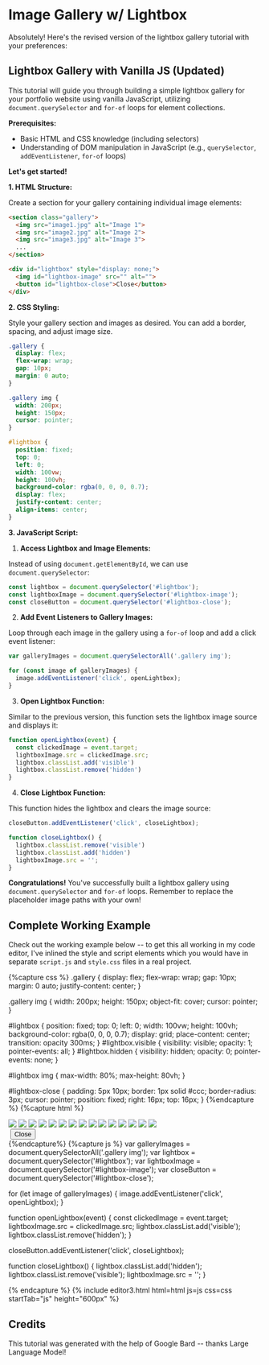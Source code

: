 # Image Gallery w/ Lightbox

Absolutely! Here's the revised version of the lightbox gallery tutorial with your preferences:

## Lightbox Gallery with Vanilla JS (Updated)

This tutorial will guide you through building a simple lightbox gallery for your portfolio website using vanilla JavaScript, utilizing `document.querySelector` and `for-of` loops for element collections.

**Prerequisites:**

* Basic HTML and CSS knowledge (including selectors)
* Understanding of DOM manipulation in JavaScript (e.g., `querySelector`, `addEventListener`, `for-of` loops)

**Let's get started!**

**1. HTML Structure:**

Create a section for your gallery containing individual image elements:

```html
<section class="gallery">
  <img src="image1.jpg" alt="Image 1">
  <img src="image2.jpg" alt="Image 2">
  <img src="image3.jpg" alt="Image 3">
  ...
</section>

<div id="lightbox" style="display: none;">
  <img id="lightbox-image" src="" alt="">
  <button id="lightbox-close">Close</button>
</div>
```

**2. CSS Styling:**

Style your gallery section and images as desired. You can add a border, spacing, and adjust image size.

```css
.gallery {
  display: flex;
  flex-wrap: wrap;
  gap: 10px;
  margin: 0 auto;
}

.gallery img {
  width: 200px;
  height: 150px;
  cursor: pointer;
}

#lightbox {
  position: fixed;
  top: 0;
  left: 0;
  width: 100vw;
  height: 100vh;
  background-color: rgba(0, 0, 0, 0.7);
  display: flex;
  justify-content: center;
  align-items: center;
}
```

**3. JavaScript Script:**

1. **Access Lightbox and Image Elements:**

Instead of using `document.getElementById`, we can use `document.querySelector`:

```javascript
const lightbox = document.querySelector('#lightbox');
const lightboxImage = document.querySelector('#lightbox-image');
const closeButton = document.querySelector('#lightbox-close');
```

2. **Add Event Listeners to Gallery Images:**

Loop through each image in the gallery using a `for-of` loop and add a click event listener:

```javascript
var galleryImages = document.querySelectorAll('.gallery img');

for (const image of galleryImages) {
  image.addEventListener('click', openLightbox);
}
```

3. **Open Lightbox Function:**

Similar to the previous version, this function sets the lightbox image source and displays it:

```javascript
function openLightbox(event) {
  const clickedImage = event.target;
  lightboxImage.src = clickedImage.src;
  lightbox.classList.add('visible')
  lightbox.classList.remove('hidden')
}
```

4. **Close Lightbox Function:**

This function hides the lightbox and clears the image source:

```javascript
closeButton.addEventListener('click', closeLightbox);

function closeLightbox() {
  lightbox.classList.remove('visible')
  lightbox.classList.add('hidden')
  lightboxImage.src = '';
}
```

**Congratulations!** You've successfully built a lightbox gallery using `document.querySelector` and `for-of` loops. Remember to replace the placeholder image paths with your own!

## Complete Working Example
Check out the working example below -- to get this all working in my code editor, I've inlined
the style and script elements which you would have in separate `script.js` and `style.css` files
in a real project.


{%capture css %}
.gallery {
  display: flex;
  flex-wrap: wrap;
  gap: 10px;
  margin: 0 auto;
  justify-content: center;
}

.gallery img {
  width: 200px;
  height: 150px;
  object-fit: cover;
  cursor: pointer;
}

#lightbox {
  position: fixed;
  top: 0;
  left: 0;
  width: 100vw;
  height: 100vh;
  background-color: rgba(0, 0, 0, 0.7);
  display: grid;
  place-content: center; 
  transition: opacity 300ms; 
}
#lightbox.visible {
  visibility: visible;
  opacity: 1;
  pointer-events: all;
}
#lightbox.hidden {
  visibility: hidden;
  opacity: 0;
  pointer-events: none;
}

#lightbox img {
  max-width: 80%;
  max-height: 80vh;
}

#lightbox-close {
  padding: 5px 10px;
  border: 1px solid #ccc;
  border-radius: 3px;
  cursor: pointer;
  position: fixed;
  right: 16px;
  top: 16px;
}
{%endcapture %}
{%capture html %}
<section class="gallery">   
    <img src="https://picsum.photos/800/1200?random=1">
    <img src="https://picsum.photos/1200/800?random=2">
    <img src="https://picsum.photos/800/800?random=3">
    <img src="https://picsum.photos/800/1200?random=4">
    <img src="https://picsum.photos/1200/800?random=5">
    <img src="https://picsum.photos/800/800?random=6">
    <img src="https://picsum.photos/800/1200?random=7">
    <img src="https://picsum.photos/1200/800?random=8">
    <img src="https://picsum.photos/800/800?random=9">
    <img src="https://picsum.photos/800/1200?random=10">
    <img src="https://picsum.photos/1200/800?random=11">
    <img src="https://picsum.photos/800/800?random=12">
    <img src="https://picsum.photos/800/1200?random=13">
    <img src="https://picsum.photos/1200/800?random=14">
    <img src="https://picsum.photos/800/800?random=15">    
</section>

<div id="lightbox" class="hidden">
  <img id="lightbox-image" src="" alt="">
  <button id="lightbox-close">Close</button>
</div>
{%endcapture%}
{%capture js %}
var galleryImages = document.querySelectorAll('.gallery img');
var lightbox = document.querySelector('#lightbox');
var lightboxImage = document.querySelector('#lightbox-image');
var closeButton = document.querySelector('#lightbox-close');

for (let image of galleryImages) {
  image.addEventListener('click', openLightbox);
}

function openLightbox(event) {
  const clickedImage = event.target;    
  lightboxImage.src = clickedImage.src;
  lightbox.classList.add('visible');
  lightbox.classList.remove('hidden');
}

closeButton.addEventListener('click', closeLightbox);

function closeLightbox() {
  lightbox.classList.add('hidden');
  lightbox.classList.remove('visible');
  lightboxImage.src = '';
}


{% endcapture %}
{% include editor3.html html=html js=js css=css startTab="js" height="600px" %}

## Credits
This tutorial was generated with the help of Google Bard -- thanks Large Language Model!
